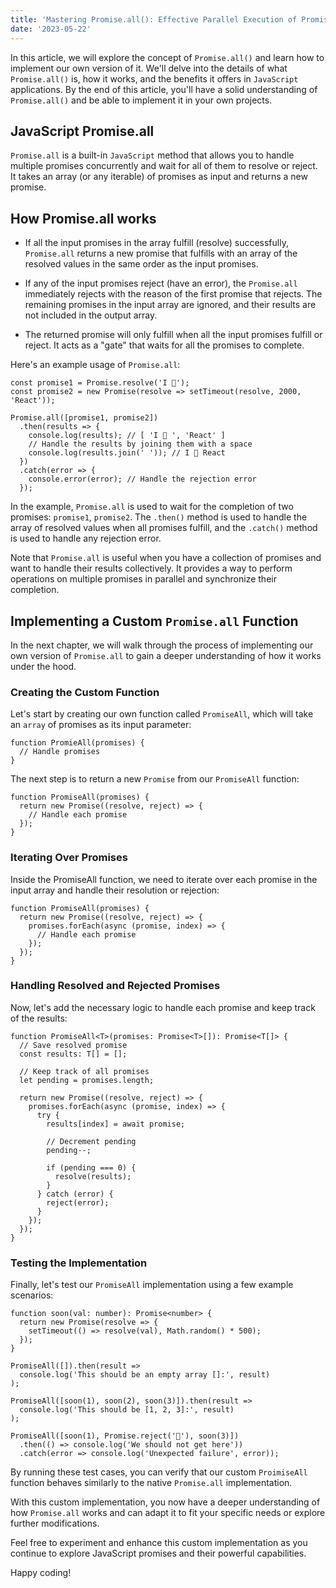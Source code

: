 ```yaml
---
title: 'Mastering Promise.all(): Effective Parallel Execution of Promises in JavaScript'
date: '2023-05-22'
---
```


In this article, we will explore the concept of `Promise.all()` and learn how to implement our own version of it. We'll delve into the details of what `Promise.all()` is, how it works, and the benefits it offers in `JavaScript` applications. By the end of this article, you'll have a solid understanding of `Promise.all()` and be able to implement it in your own projects.

## JavaScript Promise.all

`Promise.all` is a built-in `JavaScript` method that allows you to handle multiple promises concurrently and wait for all of them to resolve or reject. It takes an array (or any iterable) of promises as input and returns a new promise.

## How Promise.all works

- If all the input promises in the array fulfill (resolve) successfully, `Promise.all` returns a new promise that fulfills with an array of the resolved values in the same order as the input promises.

- If any of the input promises reject (have an error), the `Promise.all` immediately rejects with the reason of the first promise that rejects. The remaining promises in the input array are ignored, and their results are not included in the output array.

- The returned promise will only fulfill when all the input promises fulfill or reject. It acts as a "gate" that waits for all the promises to complete.

Here's an example usage of `Promise.all`:

```
const promise1 = Promise.resolve('I 🧡');
const promise2 = new Promise(resolve => setTimeout(resolve, 2000, 'React'));

Promise.all([promise1, promise2])
  .then(results => {
    console.log(results); // [ 'I 🧡 ', 'React' ]
    // Handle the results by joining them with a space
    console.log(results.join(' ')); // I 🧡 React
  })
  .catch(error => {
    console.error(error); // Handle the rejection error
  });

```

In the example, `Promise.all` is used to wait for the completion of two promises: `promise1`, `promise2`. The `.then()` method is used to handle the array of resolved values when all promises fulfill, and the `.catch()` method is used to handle any rejection error.

Note that `Promise.all` is useful when you have a collection of promises and want to handle their results collectively. It provides a way to perform operations on multiple promises in parallel and synchronize their completion.

## Implementing a Custom `Promise.all` Function

In the next chapter, we will walk through the process of implementing our own version of `Promise.all` to gain a deeper understanding of how it works under the hood.

### Creating the Custom Function

Let's start by creating our own function called `PromiseAll`, which will take an `array` of promises as its input parameter:

```
function PromieAll(promises) {
  // Handle promises
}
```

The next step is to return a new `Promise` from our `PromiseAll` function:

```
function PromiseAll(promises) {
  return new Promise((resolve, reject) => {
    // Handle each promise
  });
}
```

### Iterating Over Promises

Inside the PromiseAll function, we need to iterate over each promise in the input array and handle their resolution or rejection:

```
function PromiseAll(promises) {
  return new Promise((resolve, reject) => {
    promises.forEach(async (promise, index) => {
      // Handle each promise
    });
  });
}
```

### Handling Resolved and Rejected Promises

Now, let's add the necessary logic to handle each promise and keep track of the results:

```
function PromiseAll<T>(promises: Promise<T>[]): Promise<T[]> {
  // Save resolved promise
  const results: T[] = [];

  // Keep track of all promises
  let pending = promises.length;

  return new Promise((resolve, reject) => {
    promises.forEach(async (promise, index) => {
      try {
        results[index] = await promise;

        // Decrement pending
        pending--;

        if (pending === 0) {
          resolve(results);
        }
      } catch (error) {
        reject(error);
      }
    });
  });
}
```

### Testing the Implementation

Finally, let's test our `PromiseAll` implementation using a few example scenarios:

```
function soon(val: number): Promise<number> {
  return new Promise(resolve => {
    setTimeout(() => resolve(val), Math.random() * 500);
  });
}

PromiseAll([]).then(result =>
  console.log('This should be an empty array []:', result)
);

PromiseAll([soon(1), soon(2), soon(3)]).then(result =>
  console.log('This should be [1, 2, 3]:', result)
);

PromiseAll([soon(1), Promise.reject('🤖'), soon(3)])
  .then(() => console.log('We should not get here'))
  .catch(error => console.log('Unexpected failure', error));
```

By running these test cases, you can verify that our custom `ProimiseAll` function behaves similarly to the native `Promise.all` implementation.

With this custom implementation, you now have a deeper understanding of how `Promise.all` works and can adapt it to fit your specific needs or explore further modifications.

Feel free to experiment and enhance this custom implementation as you continue to explore JavaScript promises and their powerful capabilities.

Happy coding!
